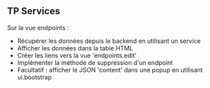 ## TP Services

Sur la vue endpoints :

* Récupérer les données depuis le backend en utilisant un service
* Afficher les données dans la table HTML
* Créer les liens vers la vue 'endpoints.edit'
* Implémenter la méthode de suppression d'un endpoint
* Facultatif : afficher le JSON 'content' dans une popup en utilisant ui.bootstrap

